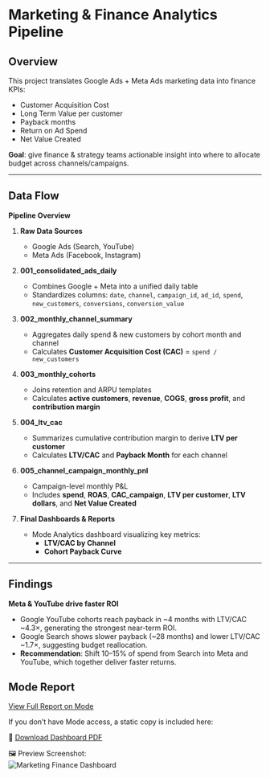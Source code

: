 # Marketing & Finance Analytics Pipeline

## Overview
This project translates Google Ads + Meta Ads marketing data into finance KPIs:
- Customer Acquisition Cost
- Long Term Value per customer
- Payback months
- Return on Ad Spend
- Net Value Created

**Goal**: give finance & strategy teams actionable insight into where to allocate budget across channels/campaigns.

---

## Data Flow

**Pipeline Overview**

1. **Raw Data Sources**
   - Google Ads (Search, YouTube)
   - Meta Ads (Facebook, Instagram)

2. **001_consolidated_ads_daily**
   - Combines Google + Meta into a unified daily table  
   - Standardizes columns: `date`, `channel`, `campaign_id`, `ad_id`, `spend`, `new_customers`, `conversions`, `conversion_value`

3. **002_monthly_channel_summary**
   - Aggregates daily spend & new customers by cohort month and channel  
   - Calculates **Customer Acquisition Cost (CAC)** = `spend / new_customers`

4. **003_monthly_cohorts**
   - Joins retention and ARPU templates  
   - Calculates **active customers**, **revenue**, **COGS**, **gross profit**, and **contribution margin**

5. **004_ltv_cac**
   - Summarizes cumulative contribution margin to derive **LTV per customer**  
   - Calculates **LTV/CAC** and **Payback Month** for each channel

6. **005_channel_campaign_monthly_pnl**
   - Campaign-level monthly P&L  
   - Includes **spend**, **ROAS**, **CAC_campaign**, **LTV per customer**, **LTV dollars**, and **Net Value Created**

7. **Final Dashboards & Reports**
   - Mode Analytics dashboard visualizing key metrics:
     - **LTV/CAC by Channel**
     - **Cohort Payback Curve**

---

## Findings
**Meta & YouTube drive faster ROI**
* Google YouTube cohorts reach payback in ~4 months with LTV/CAC ~4.3×, generating the strongest near-term ROI.
* Google Search shows slower payback (~28 months) and lower LTV/CAC ~1.7×, suggesting budget reallocation.
* **Recommendation**: Shift 10–15% of spend from Search into Meta and YouTube, which together deliver faster returns.

## Mode Report
[View Full Report on Mode](https://app.mode.com/castillo/reports/87a511823fba/runs/7e9dd33e3080)

If you don’t have Mode access, a static copy is included here:

📄 [Download Dashboard PDF](reports/marketing_dashboard.pdf)

🖼️ Preview Screenshot:  
![Marketing Finance Dashboard](reports/marketing_dashboard_preview.png)
